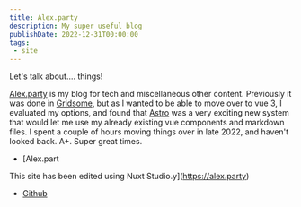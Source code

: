 ```yaml
---
title: Alex.party
description: My super useful blog
publishDate: 2022-12-31T00:00:00
tags: 
 - site
---
```


Let's talk about.... things!

[Alex.party](https://alex.party) is my blog for tech and miscellaneous other content.
Previously it was done in [Gridsome](https://gridsome.org), but as I wanted to be able to move over to vue 3,
I evaluated my options, and found that [Astro](https://astro.build) was a very exciting new system that would let me use
my already existing vue components and markdown files. I spent a couple of hours moving things over in late
2022, and haven't looked back. A+. Super great times.

- [Alex.part

This site has been edited using Nuxt Studio.y](https://alex.party)
- [Github](https://github.com/fimion/alex-party)
